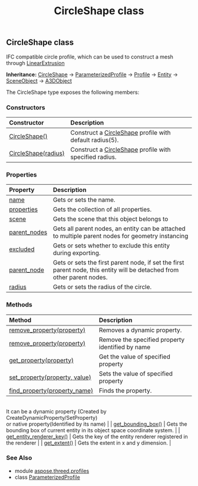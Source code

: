 ﻿---
title: CircleShape class
second_title: Aspose.3D for Python via .NET API References
description: 
type: docs
weight: 30
url: /python-net/aspose.threed.profiles/circleshape/
is_root: false
---

## CircleShape class

IFC compatible circle profile, which can be used to construct a mesh through [LinearExtrusion](/3d/python-net/aspose.threed.entities/linearextrusion)



**Inheritance:** [CircleShape](/3d/python-net/aspose.threed.profiles/circleshape) → 
[ParameterizedProfile](/3d/python-net/aspose.threed.profiles/parameterizedprofile) → 
[Profile](/3d/python-net/aspose.threed.profiles/profile) → 
[Entity](/3d/python-net/aspose.threed/entity) → 
[SceneObject](/3d/python-net/aspose.threed/sceneobject) → 
[A3DObject](/3d/python-net/aspose.threed/a3dobject)



The CircleShape type exposes the following members:

### Constructors
| Constructor | Description |
| :- | :- |
| [CircleShape()](/3d/python-net/aspose.threed.profiles/circleshape/__init__/#) | Construct a [CircleShape](/3d/python-net/aspose.threed.profiles/circleshape) profile with default radius(5). |
| [CircleShape(radius)](/3d/python-net/aspose.threed.profiles/circleshape/__init__/#float) | Construct a [CircleShape](/3d/python-net/aspose.threed.profiles/circleshape) profile with specified radius. |


### Properties
| Property | Description |
| :- | :- |
| [name](/3d/python-net/aspose.threed.profiles/circleshape/name) | Gets or sets the name. |
| [properties](/3d/python-net/aspose.threed.profiles/circleshape/properties) | Gets the collection of all properties. |
| [scene](/3d/python-net/aspose.threed.profiles/circleshape/scene) | Gets the scene that this object belongs to |
| [parent_nodes](/3d/python-net/aspose.threed.profiles/circleshape/parent_nodes) | Gets all parent nodes, an entity can be attached to multiple parent nodes for geometry instancing |
| [excluded](/3d/python-net/aspose.threed.profiles/circleshape/excluded) | Gets or sets whether to exclude this entity during exporting. |
| [parent_node](/3d/python-net/aspose.threed.profiles/circleshape/parent_node) | Gets or sets the first parent node, if set the first parent node, this entity will be detached from other parent nodes. |
| [radius](/3d/python-net/aspose.threed.profiles/circleshape/radius) | Gets or sets the radius of the circle. |


### Methods
| Method | Description |
| :- | :- |
| [remove_property(property)](/3d/python-net/aspose.threed.profiles/circleshape/remove_property/#Property) | Removes a dynamic property. |
| [remove_property(property)](/3d/python-net/aspose.threed.profiles/circleshape/remove_property/#str) | Remove the specified property identified by name |
| [get_property(property)](/3d/python-net/aspose.threed.profiles/circleshape/get_property/#str) | Get the value of specified property |
| [set_property(property, value)](/3d/python-net/aspose.threed.profiles/circleshape/set_property/#str-any) | Sets the value of specified property |
| [find_property(property_name)](/3d/python-net/aspose.threed.profiles/circleshape/find_property/#str) | Finds the property.<br/>It can be a dynamic property (Created by CreateDynamicProperty/SetProperty) <br/>or native property(Identified by its name) |
| [get_bounding_box()](/3d/python-net/aspose.threed.profiles/circleshape/get_bounding_box/#) | Gets the bounding box of current entity in its object space coordinate system. |
| [get_entity_renderer_key()](/3d/python-net/aspose.threed.profiles/circleshape/get_entity_renderer_key/#) | Gets the key of the entity renderer registered in the renderer |
| [get_extent()](/3d/python-net/aspose.threed.profiles/circleshape/get_extent/#) | Gets the extent in x and y dimension. |


### See Also

* module [aspose.threed.profiles](../)
* class [ParameterizedProfile](/3d/python-net/aspose.threed.profiles/parameterizedprofile)
